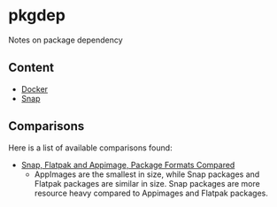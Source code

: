 # pkgdep
Notes on package dependency

## Content ##

* [Docker](#docker/docker-notes.md)
* [Snap](#snap/snap-notes.md)

## Comparisons ##

Here is a list of available comparisons found:

+ [Snap, Flatpak and Appimage, Package Formats Compared](https://verummeum.com/portable-package-formats/)
  - AppImages are the smallest in size, while Snap packages and
    Flatpak packages are similar in size.  Snap packages are more
    resource heavy compared to Appimages and Flatpak packages.

